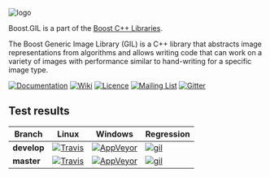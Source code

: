 ![logo](https://raw.githubusercontent.com/boostorg/gil/doc/doc/_static/gil.png)

Boost.GIL is a part of the [Boost C++ Libraries](http://github.com/boostorg).

The Boost Generic Image Library (GIL) is a C++ library that abstracts image
representations from algorithms and allows writing code that can work on a
variety of images with performance similar to hand-writing for a specific image type.

[![Documentation](https://img.shields.io/badge/gil-documentation-4480cc.png)](http://boostorg.github.com/gil/develop)
[![Wiki](https://img.shields.io/badge/gil-wiki-4480cc.png)](https://github.com/boostorg/gil/wiki)
[![Licence](https://img.shields.io/badge/license-boost-4480cc.png)](http://www.boost.org/LICENSE_1_0.txt)
[![Mailing List](https://img.shields.io/badge/boost-mailing%20list-4eb899.png)](http://lists.boost.org/boost/)
[![Gitter](https://badges.gitter.im/boostorg/gil.svg)](https://gitter.im/boostorg/gil?utm_source=badge&utm_medium=badge&utm_campaign=pr-badge)

## Test results

 Branch     | Linux         | Windows       | Regression
------------|---------------|---------------|------------
**develop** | [![Travis](https://travis-ci.org/boostorg/gil.svg?branch=develop)](https://travis-ci.org/boostorg/gil) | [![AppVeyor](https://ci.appveyor.com/api/projects/status/w4k19d8io2af168h/branch/develop?svg=true)](https://ci.appveyor.com/project/stefanseefeld/gil/branch/develop) | [![gil](https://img.shields.io/badge/gil-develop-4480cc.png)](http://www.boost.org/development/tests/develop/developer/gil.html)
**master**  | [![Travis](https://travis-ci.org/boostorg/gil.svg?branch=master)](https://travis-ci.org/boostorg/gil)  | [![AppVeyor](https://ci.appveyor.com/api/projects/status/w4k19d8io2af168h?svg=true)](https://ci.appveyor.com/project/stefanseefeld/gil/branch/master) | [![gil](https://img.shields.io/badge/gil-master-4480cc.png)](http://www.boost.org/development/tests/master/developer/gil.html)
